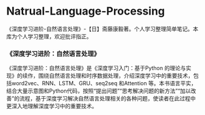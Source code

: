 # Natrual-Language-Processing
《深度学习进阶-自然语言处理》-【日】斋藤康毅著。个人学习整理简单笔记。本库为个人学习整理，欢迎批评指正。


### 《深度学习进阶：自然语言处理》
《深度学习进阶：自然语言处理》是《深度学习入门：基于Python 的理论与实现》的续作，围绕自然语言处理和时序数据处理，介绍深度学习中的重要技术，包括word2vec、RNN、LSTM、GRU、seq2seq 和Attention 等。本书语言平实，结合大量示意图和Python代码，按照“提出问题”“思考解决问题的新方法”“加以改善”的流程，基于深度学习解决自然语言处理相关的各种问题，使读者在此过程中更深入地理解深度学习中的重要技术。 
